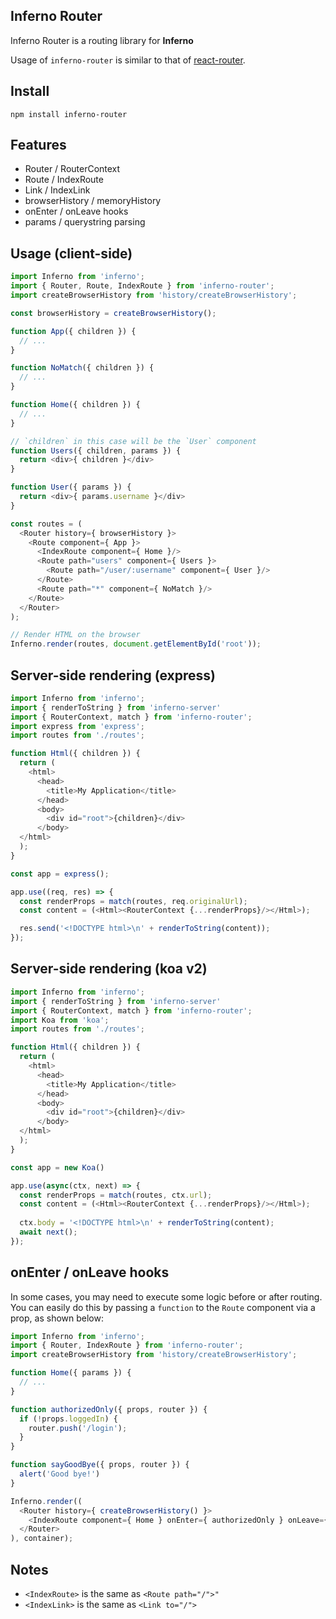 Inferno Router
---

Inferno Router is a routing library for **Inferno**

Usage of `inferno-router` is similar to that of [react-router](https://github.com/ReactTraining/react-router/blob/master/docs/API.md).  

## Install

```
npm install inferno-router
```

## Features

* Router / RouterContext
* Route / IndexRoute
* Link / IndexLink
* browserHistory / memoryHistory
* onEnter / onLeave hooks
* params / querystring parsing

## Usage (client-side)

```js
import Inferno from 'inferno';
import { Router, Route, IndexRoute } from 'inferno-router';
import createBrowserHistory from 'history/createBrowserHistory';

const browserHistory = createBrowserHistory();

function App({ children }) {
  // ...
}

function NoMatch({ children }) {
  // ...
}

function Home({ children }) {
  // ...
}

// `children` in this case will be the `User` component
function Users({ children, params }) {
  return <div>{ children }</div>
}

function User({ params }) {
  return <div>{ params.username }</div>
}

const routes = (
  <Router history={ browserHistory }>
    <Route component={ App }>
      <IndexRoute component={ Home }/>
      <Route path="users" component={ Users }>
        <Route path="/user/:username" component={ User }/>
      </Route>
      <Route path="*" component={ NoMatch }/>
    </Route>
  </Router>
);

// Render HTML on the browser
Inferno.render(routes, document.getElementById('root'));
```

## Server-side rendering (express)

```js
import Inferno from 'inferno';
import { renderToString } from 'inferno-server'
import { RouterContext, match } from 'inferno-router';
import express from 'express';
import routes from './routes';

function Html({ children }) {
  return (
    <html>
      <head>
        <title>My Application</title>
      </head>
      <body>
        <div id="root">{children}</div>
      </body>
  </html>
  );
}

const app = express();

app.use((req, res) => {
  const renderProps = match(routes, req.originalUrl);
  const content = (<Html><RouterContext {...renderProps}/></Html>);

  res.send('<!DOCTYPE html>\n' + renderToString(content));
});
```

## Server-side rendering (koa v2)

```js
import Inferno from 'inferno';
import { renderToString } from 'inferno-server'
import { RouterContext, match } from 'inferno-router';
import Koa from 'koa';
import routes from './routes';

function Html({ children }) {
  return (
    <html>
      <head>
        <title>My Application</title>
      </head>
      <body>
        <div id="root">{children}</div>
      </body>
  </html>
  );
}

const app = new Koa()

app.use(async(ctx, next) => { 
  const renderProps = match(routes, ctx.url);
  const content = (<Html><RouterContext {...renderProps}/></Html>);
  
  ctx.body = '<!DOCTYPE html>\n' + renderToString(content);
  await next();
});
```

## onEnter / onLeave hooks

In some cases, you may need to execute some logic before or after routing.
You can easily do this by passing a `function` to the `Route` component via a prop, as shown below:

```js
import Inferno from 'inferno';
import { Router, IndexRoute } from 'inferno-router';
import createBrowserHistory from 'history/createBrowserHistory';

function Home({ params }) {
  // ...
}

function authorizedOnly({ props, router }) {
  if (!props.loggedIn) {
    router.push('/login');
  }
}

function sayGoodBye({ props, router }) {
  alert('Good bye!')
}

Inferno.render((
  <Router history={ createBrowserHistory() }>
    <IndexRoute component={ Home } onEnter={ authorizedOnly } onLeave={ sayGoodBye } />
  </Router>
), container);
```

## Notes

* `<IndexRoute>` is the same as `<Route path="/">"`
* `<IndexLink>` is the same as `<Link to="/">`

